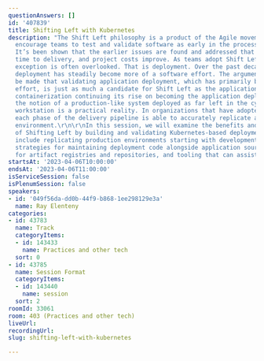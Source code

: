 ```yaml
---
questionAnswers: []
id: '407839'
title: Shifting Left with Kubernetes
description: "The Shift Left philosophy is a product of the Agile movement. Its practices
  encourage teams to test and validate software as early in the process as possible.
  It’s been shown that the earlier issues are found and addressed that overall quality,
  time to delivery, and project costs improve. As teams adopt Shift Left, one notable
  exception is often overlooked. That is deployment. Over the past decade, application
  deployment has steadily become more of a software effort. The argument can easily
  be made that validating application deployment, which has primarily become a software
  effort, is just as much a candidate for Shift Left as the application itself. With
  containerization continuing its rise on becoming the application deployment norm,
  the notion of a production-like system deployed as far left in the cycle as a developer’s
  workstation is a practical reality. In organizations that have adopted Kubernetes,
  each phase of the delivery pipeline is able to accurately replicate a production
  environment.\r\n\r\nIn this session, we will examine the benefits and challenges
  of Shifting Left by building and validating Kubernetes-based deployments. Topics
  include replicating production environments starting with development workstations,
  strategies for maintaining deployment code alongside application source code, considerations
  for artifact registries and repositories, and tooling that can assist at each stage.\r\n"
startsAt: '2023-04-06T10:00:00'
endsAt: '2023-04-06T11:00:00'
isServiceSession: false
isPlenumSession: false
speakers:
- id: '049f56da-dd0b-44f9-b868-1ee298129e3a'
  name: Ray Elenteny
categories:
- id: 43783
  name: Track
  categoryItems:
  - id: 143433
    name: Practices and other tech
  sort: 0
- id: 43785
  name: Session Format
  categoryItems:
  - id: 143440
    name: session
  sort: 2
roomId: 33061
room: 403 (Practices and other tech)
liveUrl: 
recordingUrl: 
slug: shifting-left-with-kubernetes

---
```

